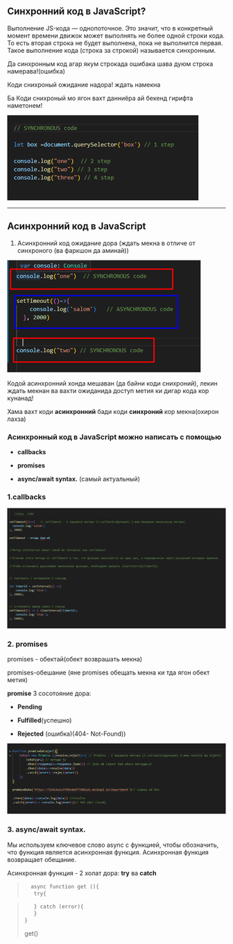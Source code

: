 



## Cинхронний код  в JavaScript?

Выполнение JS-кода — однопоточное. Это значит, что в конкретный момент времени движок может выполнять не более одной строки кода. 
То есть вторая строка не будет выполнена, пока не выполнится первая. Такое выполнение кода (строка за строкой) называется синхронным.

Да  синхронным код агар якум строкада ошибака шава дуюм строка намерава!(ошибка)

Коди снихроный ожидание надора! ждать намекна 

Ба Коди снихроный мо ягон вахт данниёра ай бекенд гирифта наметонем!

![Tux, the Linux mascot](/lesson-7-Synchronous-ASynchronous/img/SYNCHRONOUS.png)

_______________________________________________________




## Асинхронний код  в JavaScript

1. Асинхронний код ожидание дора (ждать мекна в отличе от синхроного (ва фаркшон да аминай))

![Tux, the Linux mascot](/lesson-7-Synchronous-ASynchronous/img/as.png)

Кодой асинхронний хонда мешаван (да байни коди снихроний), лекин ждать мекнан ва вахти ожиданида доступ метия ки дигар кода кор кунанад!

Хама вахт коди **асинхронний** бади коди **синхроний** кор мекна(охирон лахза)

### Асинхронный код в JavaScript можно написать с помощью
  
* **callbacks**

* **promises**

* **async/await syntax.** (самый актуальный)



### 1.callbacks

![Tux, the Linux mascot](/lesson-7-Synchronous-ASynchronous/img/sset.png)


### 2. promises

 promises - обектай(обект возврашать мекна) 

 promises-обешание (яне promises обещать мекна ки тда ягон обект  метия)

  **promise**  3 сосотояние дора:

* **Pending**

* **Fulfilled**(успешно)

* **Rejected** (ошибка)(404- Not-Found))

![Tux, the Linux mascot](/lesson-7-Synchronous-ASynchronous/img/promm.png)


  
### 3. async/await syntax.


Мы используем ключевое слово async с функцией, чтобы обозначить, что функция является
асинхронная функция. Асинхронная функция возвращает обещание.

Асинхронная функция  - 2 холат дора: **try** ва **саtch**


>       async function get (){
>        try{

>        } catch (error){
>        }
>     }
>   get()


